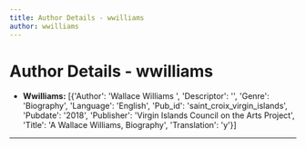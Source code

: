 ```yaml
---
title: Author Details - wwilliams
author: wwilliams
---
```


# Author Details - wwilliams

<ul>
    <li><strong>Wwilliams:</strong> [{'Author': 'Wallace Williams ', 'Descriptor': '', 'Genre': 'Biography', 'Language': 'English', 'Pub_id': 'saint_croix_virgin_islands', 'Pubdate': '2018', 'Publisher': 'Virgin Islands Council on the Arts Project', 'Title': 'A Wallace Williams, Biography', 'Translation': 'y'}]</li>
</ul>
<hr>